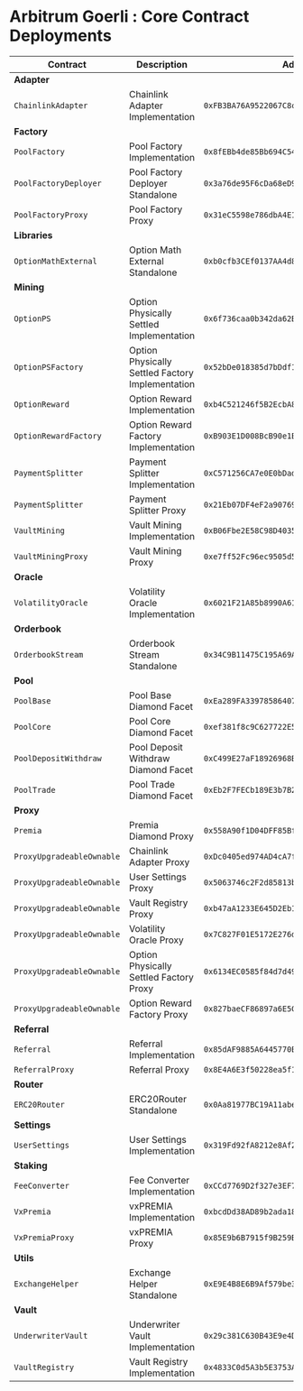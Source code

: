 # Arbitrum Goerli : Core Contract Deployments

| Contract                  | Description                                      | Address                                      |                                                                                     |                                                                                                                                                                             |
| ------------------------- | ------------------------------------------------ | -------------------------------------------- | ----------------------------------------------------------------------------------- | --------------------------------------------------------------------------------------------------------------------------------------------------------------------------- |
| **Adapter**               |                                                  |                                              |                                                                                     |                                                                                                                                                                             |
| `ChainlinkAdapter`        | Chainlink Adapter Implementation                 | `0xFB3BA76A9522067C8cc28b01f270770dDbAF8505` | [🔗](https://goerli.arbiscan.io/address/0xFB3BA76A9522067C8cc28b01f270770dDbAF8505) | [📁](https://github.com/Premian-Labs/premia-v3-contracts-private/blob/8bcc458ae330debbfc8ddcb8d60b96340f642be1/contracts/adapter/chainlink/ChainlinkAdapter.sol)            |
| **Factory**               |                                                  |                                              |                                                                                     |                                                                                                                                                                             |
| `PoolFactory`             | Pool Factory Implementation                      | `0x8fEBb4de85Bb694C54A743c2ff93A93334357084` | [🔗](https://goerli.arbiscan.io/address/0x8fEBb4de85Bb694C54A743c2ff93A93334357084) | [📁](https://github.com/Premian-Labs/premia-v3-contracts-private/blob/8bcc458ae330debbfc8ddcb8d60b96340f642be1/contracts/factory/PoolFactory.sol)                           |
| `PoolFactoryDeployer`     | Pool Factory Deployer Standalone                 | `0x3a76de95F6cDa68eD9f0aef1bae6ec11FEDf25a5` | [🔗](https://goerli.arbiscan.io/address/0x3a76de95F6cDa68eD9f0aef1bae6ec11FEDf25a5) |                                                                                                                                                                             |
| `PoolFactoryProxy`        | Pool Factory Proxy                               | `0x31eC5598e786dbA4E1Fb7263016c3ff58Cb3c6b6` | [🔗](https://goerli.arbiscan.io/address/0x31eC5598e786dbA4E1Fb7263016c3ff58Cb3c6b6) |                                                                                                                                                                             |
| **Libraries**             |                                                  |                                              |                                                                                     |                                                                                                                                                                             |
| `OptionMathExternal`      | Option Math External Standalone                  | `0xb0cfb3CEf0137AA4d84115f75744031AaBEd0465` | [🔗](https://goerli.arbiscan.io/address/0xb0cfb3CEf0137AA4d84115f75744031AaBEd0465) | [📁](https://github.com/Premian-Labs/premia-v3-contracts-private/blob/f4a7c9f14a100fcb30d60f26e026be815d33d137/contracts/libraries/OptionMathExternal.sol)                  |
| **Mining**                |                                                  |                                              |                                                                                     |                                                                                                                                                                             |
| `OptionPS`                | Option Physically Settled Implementation         | `0x6f736caa0b342da62Be045a5ec574fE1609aEF9b` | [🔗](https://goerli.arbiscan.io/address/0x6f736caa0b342da62Be045a5ec574fE1609aEF9b) | [📁](https://github.com/Premian-Labs/premia-v3-contracts-private/blob/497cf5673d0644e2737979c94e73c0eac257db9d/contracts/mining/optionPS/OptionPS.sol)                      |
| `OptionPSFactory`         | Option Physically Settled Factory Implementation | `0x52bDe018385d7bDdf14B7e455CB8a622006eEF18` | [🔗](https://goerli.arbiscan.io/address/0x52bDe018385d7bDdf14B7e455CB8a622006eEF18) | [📁](https://github.com/Premian-Labs/premia-v3-contracts-private/blob/497cf5673d0644e2737979c94e73c0eac257db9d/contracts/mining/optionPS/OptionPSFactory.sol)               |
| `OptionReward`            | Option Reward Implementation                     | `0xb4C521246f5B2EcbA8791eb12c8914DA35cd5345` | [🔗](https://goerli.arbiscan.io/address/0xb4C521246f5B2EcbA8791eb12c8914DA35cd5345) | [📁](https://github.com/Premian-Labs/premia-v3-contracts-private/blob/497cf5673d0644e2737979c94e73c0eac257db9d/contracts/mining/optionReward/OptionReward.sol)              |
| `OptionRewardFactory`     | Option Reward Factory Implementation             | `0xB903E1D008BcB90e1Eb8C1BABd16f3a653259c7e` | [🔗](https://goerli.arbiscan.io/address/0xB903E1D008BcB90e1Eb8C1BABd16f3a653259c7e) | [📁](https://github.com/Premian-Labs/premia-v3-contracts-private/blob/497cf5673d0644e2737979c94e73c0eac257db9d/contracts/mining/optionReward/OptionRewardFactory.sol)       |
| `PaymentSplitter`         | Payment Splitter Implementation                  | `0xC571256CA7e0E0bDad3d1c54922e95aBFd91621b` | [🔗](https://goerli.arbiscan.io/address/0xC571256CA7e0E0bDad3d1c54922e95aBFd91621b) | [📁](https://github.com/Premian-Labs/premia-v3-contracts-private/blob/497cf5673d0644e2737979c94e73c0eac257db9d/contracts/mining/PaymentSplitter.sol)                        |
| `PaymentSplitter`         | Payment Splitter Proxy                           | `0x21Eb07DF4eF2a90769c0D4CeCC4400717Fa8b5A3` | [🔗](https://goerli.arbiscan.io/address/0x21Eb07DF4eF2a90769c0D4CeCC4400717Fa8b5A3) | [📁](https://github.com/Premian-Labs/premia-v3-contracts-private/blob/497cf5673d0644e2737979c94e73c0eac257db9d/contracts/mining/PaymentSplitter.sol)                        |
| `VaultMining`             | Vault Mining Implementation                      | `0xB06Fbe2E58C98D4035733684A4c198d79e846AD5` | [🔗](https://goerli.arbiscan.io/address/0xB06Fbe2E58C98D4035733684A4c198d79e846AD5) | [📁](https://github.com/Premian-Labs/premia-v3-contracts-private/blob/497cf5673d0644e2737979c94e73c0eac257db9d/contracts/mining/vaultMining/VaultMining.sol)                |
| `VaultMiningProxy`        | Vault Mining Proxy                               | `0xe7ff52Fc96ec9505d56698eaA8Bc5B1aF22EBF1c` | [🔗](https://goerli.arbiscan.io/address/0xe7ff52Fc96ec9505d56698eaA8Bc5B1aF22EBF1c) | [📁](https://github.com/Premian-Labs/premia-v3-contracts-private/blob/497cf5673d0644e2737979c94e73c0eac257db9d/contracts/mining/vaultMining/VaultMiningProxy.sol)           |
| **Oracle**                |                                                  |                                              |                                                                                     |                                                                                                                                                                             |
| `VolatilityOracle`        | Volatility Oracle Implementation                 | `0x6021F21A85b8990A6145F81F81E1DE66E8645AA8` | [🔗](https://goerli.arbiscan.io/address/0x6021F21A85b8990A6145F81F81E1DE66E8645AA8) | [📁](https://github.com/Premian-Labs/premia-v3-contracts-private/blob/8bcc458ae330debbfc8ddcb8d60b96340f642be1/contracts/oracle/VolatilityOracle.sol)                       |
| **Orderbook**             |                                                  |                                              |                                                                                     |                                                                                                                                                                             |
| `OrderbookStream`         | Orderbook Stream Standalone                      | `0x34C9B11475C195A69A581ED94f5e640b591c485A` | [🔗](https://goerli.arbiscan.io/address/0x34C9B11475C195A69A581ED94f5e640b591c485A) |                                                                                                                                                                             |
| **Pool**                  |                                                  |                                              |                                                                                     |                                                                                                                                                                             |
| `PoolBase`                | Pool Base Diamond Facet                          | `0xEa289FA33978586407C19C8EAF17B805f5846400` | [🔗](https://goerli.arbiscan.io/address/0xEa289FA33978586407C19C8EAF17B805f5846400) | [📁](https://github.com/Premian-Labs/premia-v3-contracts-private/blob/2de664add73bdd23c2938dcfed0b401af71b06be/contracts/pool/PoolBase.sol)                                 |
| `PoolCore`                | Pool Core Diamond Facet                          | `0xef381f8c9C627722E52234387fa01402100199d5` | [🔗](https://goerli.arbiscan.io/address/0xef381f8c9C627722E52234387fa01402100199d5) | [📁](https://github.com/Premian-Labs/premia-v3-contracts-private/blob/2de664add73bdd23c2938dcfed0b401af71b06be/contracts/pool/PoolCore.sol)                                 |
| `PoolDepositWithdraw`     | Pool Deposit Withdraw Diamond Facet              | `0xC499E27aF18926968B880c7BccAD9768cF4aaa09` | [🔗](https://goerli.arbiscan.io/address/0xC499E27aF18926968B880c7BccAD9768cF4aaa09) | [📁](https://github.com/Premian-Labs/premia-v3-contracts-private/blob/2de664add73bdd23c2938dcfed0b401af71b06be/contracts/pool/PoolDepositWithdraw.sol)                      |
| `PoolTrade`               | Pool Trade Diamond Facet                         | `0xEb2F7FECb189E3b7B262f51C0732f7720004B717` | [🔗](https://goerli.arbiscan.io/address/0xEb2F7FECb189E3b7B262f51C0732f7720004B717) | [📁](https://github.com/Premian-Labs/premia-v3-contracts-private/blob/2de664add73bdd23c2938dcfed0b401af71b06be/contracts/pool/PoolTrade.sol)                                |
| **Proxy**                 |                                                  |                                              |                                                                                     |                                                                                                                                                                             |
| `Premia`                  | Premia Diamond Proxy                             | `0x558A90f1D04DFF85BfBEAA3c1300fb2E9CF25f60` | [🔗](https://goerli.arbiscan.io/address/0x558A90f1D04DFF85BfBEAA3c1300fb2E9CF25f60) |                                                                                                                                                                             |
| `ProxyUpgradeableOwnable` | Chainlink Adapter Proxy                          | `0xDc0405ed974AD4cA7f18eE395De627c2C467B1b5` | [🔗](https://goerli.arbiscan.io/address/0xDc0405ed974AD4cA7f18eE395De627c2C467B1b5) |                                                                                                                                                                             |
| `ProxyUpgradeableOwnable` | User Settings Proxy                              | `0x5063746c2F2d85813bD6e23bA1da4BA2621E1c62` | [🔗](https://goerli.arbiscan.io/address/0x5063746c2F2d85813bD6e23bA1da4BA2621E1c62) |                                                                                                                                                                             |
| `ProxyUpgradeableOwnable` | Vault Registry Proxy                             | `0xb47aA1233E645D2Eb15C61069D4f94C61CE8dED4` | [🔗](https://goerli.arbiscan.io/address/0xb47aA1233E645D2Eb15C61069D4f94C61CE8dED4) |                                                                                                                                                                             |
| `ProxyUpgradeableOwnable` | Volatility Oracle Proxy                          | `0x7C827F01E5172E276d9A56E5B7B13D46fC01ddAC` | [🔗](https://goerli.arbiscan.io/address/0x7C827F01E5172E276d9A56E5B7B13D46fC01ddAC) |                                                                                                                                                                             |
| `ProxyUpgradeableOwnable` | Option Physically Settled Factory Proxy          | `0x6134EC0585f84d7d490141282099a79025eCeE64` | [🔗](https://goerli.arbiscan.io/address/0x6134EC0585f84d7d490141282099a79025eCeE64) | [📁](https://github.com/Premian-Labs/premia-v3-contracts-private/blob/497cf5673d0644e2737979c94e73c0eac257db9d/contracts/proxy/ProxyUpgradeableOwnable.sol)                 |
| `ProxyUpgradeableOwnable` | Option Reward Factory Proxy                      | `0x827baeCF86897a6E5C9Ce936366E8Ee92a5230fD` | [🔗](https://goerli.arbiscan.io/address/0x827baeCF86897a6E5C9Ce936366E8Ee92a5230fD) | [📁](https://github.com/Premian-Labs/premia-v3-contracts-private/blob/497cf5673d0644e2737979c94e73c0eac257db9d/contracts/proxy/ProxyUpgradeableOwnable.sol)                 |
| **Referral**              |                                                  |                                              |                                                                                     |                                                                                                                                                                             |
| `Referral`                | Referral Implementation                          | `0x85dAF9885A6445770E1205b3C49572D63AaDD15c` | [🔗](https://goerli.arbiscan.io/address/0x85dAF9885A6445770E1205b3C49572D63AaDD15c) | [📁](https://github.com/Premian-Labs/premia-v3-contracts-private/blob/8bcc458ae330debbfc8ddcb8d60b96340f642be1/contracts/referral/Referral.sol)                             |
| `ReferralProxy`           | Referral Proxy                                   | `0x8E4A6E3f50228ea5f18F5db0fd18e70CcA262FCA` | [🔗](https://goerli.arbiscan.io/address/0x8E4A6E3f50228ea5f18F5db0fd18e70CcA262FCA) |                                                                                                                                                                             |
| **Router**                |                                                  |                                              |                                                                                     |                                                                                                                                                                             |
| `ERC20Router`             | ERC20Router Standalone                           | `0x0Aa81977BC19A11abe7eC61016A629f989b85513` | [🔗](https://goerli.arbiscan.io/address/0x0Aa81977BC19A11abe7eC61016A629f989b85513) |                                                                                                                                                                             |
| **Settings**              |                                                  |                                              |                                                                                     |                                                                                                                                                                             |
| `UserSettings`            | User Settings Implementation                     | `0x319Fd92fA8212e8Af283e7079f3FeAD7AaFd3Eb9` | [🔗](https://goerli.arbiscan.io/address/0x319Fd92fA8212e8Af283e7079f3FeAD7AaFd3Eb9) | [📁](https://github.com/Premian-Labs/premia-v3-contracts-private/blob/8bcc458ae330debbfc8ddcb8d60b96340f642be1/contracts/settings/UserSettings.sol)                         |
| **Staking**               |                                                  |                                              |                                                                                     |                                                                                                                                                                             |
| `FeeConverter`            | Fee Converter Implementation                     | `0xCCd7769D2f327e3EF7d39151a9139Fad5a93EEfE` | [🔗](https://goerli.arbiscan.io/address/0xCCd7769D2f327e3EF7d39151a9139Fad5a93EEfE) | [📁](https://github.com/Premian-Labs/premia-v3-contracts-private/blob/4ece65aeaee326597caf87c79205bad76b994030/contracts/staking/FeeConverter.sol)                          |
| `VxPremia`                | vxPREMIA Implementation                          | `0xbcdDd38AD89b2ada183Aba6Ab08D3333e41faF7f` | [🔗](https://goerli.arbiscan.io/address/0xbcdDd38AD89b2ada183Aba6Ab08D3333e41faF7f) | [📁](https://github.com/Premian-Labs/premia-v3-contracts-private/blob/87006d5ecd35168d5c4c2c5def1080c1616debd7/contracts/staking/VxPremia.sol)                              |
| `VxPremiaProxy`           | vxPREMIA Proxy                                   | `0x85E9b6B7915f9B259Ba0C54AEF2818F278c284d8` | [🔗](https://goerli.arbiscan.io/address/0x85E9b6B7915f9B259Ba0C54AEF2818F278c284d8) |                                                                                                                                                                             |
| **Utils**                 |                                                  |                                              |                                                                                     |                                                                                                                                                                             |
| `ExchangeHelper`          | Exchange Helper Standalone                       | `0xE9E4B8E6B9Af579be3025B7f09d84375E98A0064` | [🔗](https://goerli.arbiscan.io/address/0xE9E4B8E6B9Af579be3025B7f09d84375E98A0064) |                                                                                                                                                                             |
| **Vault**                 |                                                  |                                              |                                                                                     |                                                                                                                                                                             |
| `UnderwriterVault`        | Underwriter Vault Implementation                 | `0x29c381C630B43E9e4D3F5a60256E39AC7Ce8C7c9` | [🔗](https://goerli.arbiscan.io/address/0x29c381C630B43E9e4D3F5a60256E39AC7Ce8C7c9) | [📁](https://github.com/Premian-Labs/premia-v3-contracts-private/blob/21367a421f8e8530fa3970deaa47f1d8c4feb766/contracts/vault/strategies/underwriter/UnderwriterVault.sol) |
| `VaultRegistry`           | Vault Registry Implementation                    | `0x4833C0d5A3b5E3753A5a678fFA1B8c5d192f8247` | [🔗](https://goerli.arbiscan.io/address/0x4833C0d5A3b5E3753A5a678fFA1B8c5d192f8247) | [📁](https://github.com/Premian-Labs/premia-v3-contracts-private/blob/8bcc458ae330debbfc8ddcb8d60b96340f642be1/contracts/vault/VaultRegistry.sol)                           |
